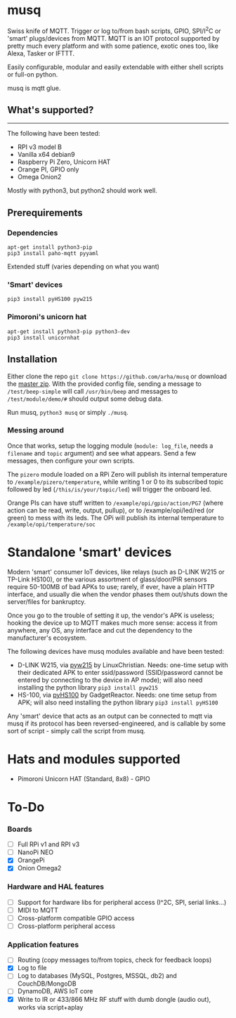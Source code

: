 # musq

Swiss knife of MQTT. Trigger or log to/from bash scripts, GPIO, SPI/I<sup>2</sup>C or 'smart' plugs/devices from MQTT. MQTT is an IOT protocol supported by pretty much every platform and with some patience, exotic ones too, like Alexa, Tasker or IFTTT.

Easily configurable, modular and easily extendable with either shell scripts or full-on python.

musq is mqtt glue.


## What's supported?
-----------------

The following have been tested:
* RPI v3 model B
* Vanilla x64 debian9
* Raspberry Pi Zero, Unicorn HAT
* Orange PI, GPIO only
* Omega Onion2

Mostly with python3, but python2 should work well.

## Prerequirements

### Dependencies

```
apt-get install python3-pip
pip3 install paho-mqtt pyyaml
```

Extended stuff (varies depending on what you want)

### 'Smart' devices
```
pip3 install pyHS100 pyw215 
```

### Pimoroni's unicorn hat

```
apt-get install python3-pip python3-dev
pip3 install unicornhat
```

## Installation

Either clone the repo ```git clone https://github.com/arha/musq``` or download the [master zip](https://github.com/arha/musq/archive/master.zip). With the provided config file, sending a message to ```/test/beep-simple``` will call ```/usr/bin/beep``` and messages to ```/test/module/demo/#``` should output some debug data.

Run musq, ```python3 musq``` or simply ```./musq```.

### Messing around

Once that works, setup the logging module (```module: log_file```, needs a ```filename``` and ```topic``` argument) and see what appears. Send a few messages, then configure your own scripts.

The ```pizero``` module loaded on a RPi Zero will publish its internal temperature to ```/example/pizero/temperature```, while writing 1 or 0 to its subscribed topic followed by led (```/this/is/your/topic/led```) will trigger the onboard led.

Orange PIs can have stuff written to ```/example/opi/gpio/action/PG7``` (where action can be read, write, output, pullup), or to /example/opi/led/red (or green) to mess with its leds. The OPi will publish its internal temperature to ```/example/opi/temperature/soc```

# Standalone 'smart' devices

Modern 'smart' consumer IoT devices, like relays (such as D-LINK W215 or TP-Link HS100), or the various assortment of glass/door/PIR sensors require 50-100MB of bad APKs to use; rarely, if ever, have a plain HTTP interface, and usually die when the vendor phases them out/shuts down the server/files for bankruptcy. 

Once you go to the trouble of setting it up, the vendor's APK is useless; hooking the device up to MQTT makes much more sense: access it from anywhere, any OS, any interface and cut the dependency to the manufacturer's ecosystem.

The following devices have musq modules available and have been tested:

* D-LINK W215, via [pyw215](https://github.com/LinuxChristian/pyW215) by LinuxChristian. Needs: one-time setup with their dedicated APK to enter ssid/password (SSID/password cannot be entered by connecting to the device in AP mode); will also need installing the python library `pip3 install pyw215`
* HS-100, via [pyHS100](https://github.com/GadgetReactor/pyHS100) by GadgetReactor. Needs: one time setup from APK; will also need installing the python library `pip3 install pyHS100`

Any 'smart' device that acts as an output can be connected to mqtt via musq if its protocol has been reversed-engineered, and is callable by some sort of script - simply call the script from musq.

# Hats and modules supported

* Pimoroni Unicorn HAT (Standard, 8x8) - GPIO

# To-Do

### Boards 
- [ ] Full RPi v1 and RPI v3
- [ ] NanoPi NEO
- [X] OrangePi
- [X] Onion Omega2

### Hardware and HAL features
- [ ] Support for hardware libs for peripheral access (I^2C, SPI, serial links...)
- [ ] MIDI to MQTT
- [ ] Cross-platform compatible GPIO access
- [ ] Cross-platform peripheral access

### Application features
- [ ] Routing (copy messages to/from topics, check for feedback loops)
- [X] Log to file
- [ ] Log to databases (MySQL, Postgres, MSSQL, db2) and CouchDB/MongoDB
- [ ] DynamoDB, AWS IoT core
- [X] Write to IR or 433/866 MHz RF stuff with dumb dongle (audio out), works via script+aplay

<!-- Pushed this file to trigger github's activity thingie 2 -->
